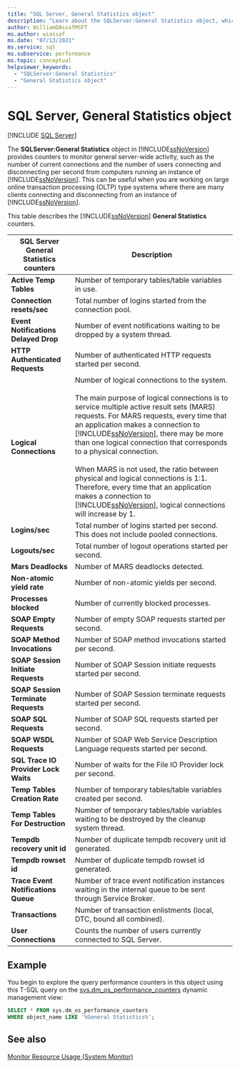 ```yaml
---
title: "SQL Server, General Statistics object"
description: "Learn about the SQLServer:General Statistics object, which provides counters to monitor general server-wide activity, such as the number of current connections."
author: WilliamDAssafMSFT
ms.author: wiassaf
ms.date: "07/13/2021"
ms.service: sql
ms.subservice: performance
ms.topic: conceptual
helpviewer_keywords:
  - "SQLServer:General Statistics"
  - "General Statistics object"
---
```

# SQL Server, General Statistics object
 [!INCLUDE [SQL Server](../../includes/applies-to-version/sqlserver.md)]

  The **SQLServer:General Statistics** object in [!INCLUDE[ssNoVersion](../../includes/ssnoversion-md.md)] provides counters to monitor general server-wide activity, such as the number of current connections and the number of users connecting and disconnecting per second from computers running an instance of [!INCLUDE[ssNoVersion](../../includes/ssnoversion-md.md)]. This can be useful when you are working on large online transaction processing (OLTP) type systems where there are many clients connecting and disconnecting from an instance of [!INCLUDE[ssNoVersion](../../includes/ssnoversion-md.md)].  
  
 This table describes the [!INCLUDE[ssNoVersion](../../includes/ssnoversion-md.md)] **General Statistics** counters.  
  
|SQL Server General Statistics counters|Description|  
|--------------------------------------------|-----------------|  
|**Active Temp Tables**|Number of temporary tables/table variables in use.|  
|**Connection resets/sec**|Total number of logins started from the connection pool.|  
|**Event Notifications Delayed Drop**|Number of event notifications waiting to be dropped by a system thread.|  
|**HTTP Authenticated Requests**|Number of authenticated HTTP requests started per second.|  
|**Logical Connections**|Number of logical connections to the system.<br /><br /> The main purpose of logical connections is to service multiple active result sets (MARS) requests. For MARS requests, every time that an application makes a connection to [!INCLUDE[ssNoVersion](../../includes/ssnoversion-md.md)], there may be more than one logical connection that corresponds to a physical connection.<br /><br /> When MARS is not used, the ratio between physical and logical connections is 1:1. Therefore, every time that an application makes a connection to [!INCLUDE[ssNoVersion](../../includes/ssnoversion-md.md)], logical connections will increase by 1.|  
|**Logins/sec**|Total number of logins started per second. This does not include pooled connections.|  
|**Logouts/sec**|Total number of logout operations started per second.|  
|**Mars Deadlocks**|Number of MARS deadlocks detected.|  
|**Non-atomic yield rate**|Number of non-atomic yields per second.|  
|**Processes blocked**|Number of currently blocked processes.|  
|**SOAP Empty Requests**|Number of empty SOAP requests started per second.|  
|**SOAP Method Invocations**|Number of SOAP method invocations started per second.|  
|**SOAP Session Initiate Requests**|Number of SOAP Session initiate requests started per second.|  
|**SOAP Session Terminate Requests**|Number of SOAP Session terminate requests started per second.|  
|**SOAP SQL Requests**|Number of SOAP SQL requests started per second.|  
|**SOAP WSDL Requests**|Number of SOAP Web Service Description Language requests started per second.|  
|**SQL Trace IO Provider Lock Waits**|Number of waits for the File IO Provider lock per second.| 
|**Temp Tables Creation Rate**|Number of temporary tables/table variables created per second.|  
|**Temp Tables For Destruction**|Number of temporary tables/table variables waiting to be destroyed by the cleanup system thread.|  
|**Tempdb recovery unit id**|Number of duplicate tempdb recovery unit id generated.|
|**Tempdb rowset id**|Number of duplicate tempdb rowset id generated.| 
|**Trace Event Notifications Queue**|Number of trace event notification instances waiting in the internal queue to be sent through Service Broker.|  
|**Transactions**|Number of transaction enlistments (local, DTC, bound all combined).|  
|**User Connections**|Counts the number of users currently connected to SQL Server.|  


## Example

You begin to explore the query performance counters in this object using this T-SQL query on the [sys.dm_os_performance_counters](../system-dynamic-management-views/sys-dm-os-performance-counters-transact-sql.md) dynamic management view:

```sql
SELECT * FROM sys.dm_os_performance_counters
WHERE object_name LIKE '%General Statistics%';
```  
  
## See also  
 [Monitor Resource Usage &#40;System Monitor&#41;](../../relational-databases/performance-monitor/monitor-resource-usage-system-monitor.md)  
  
  

